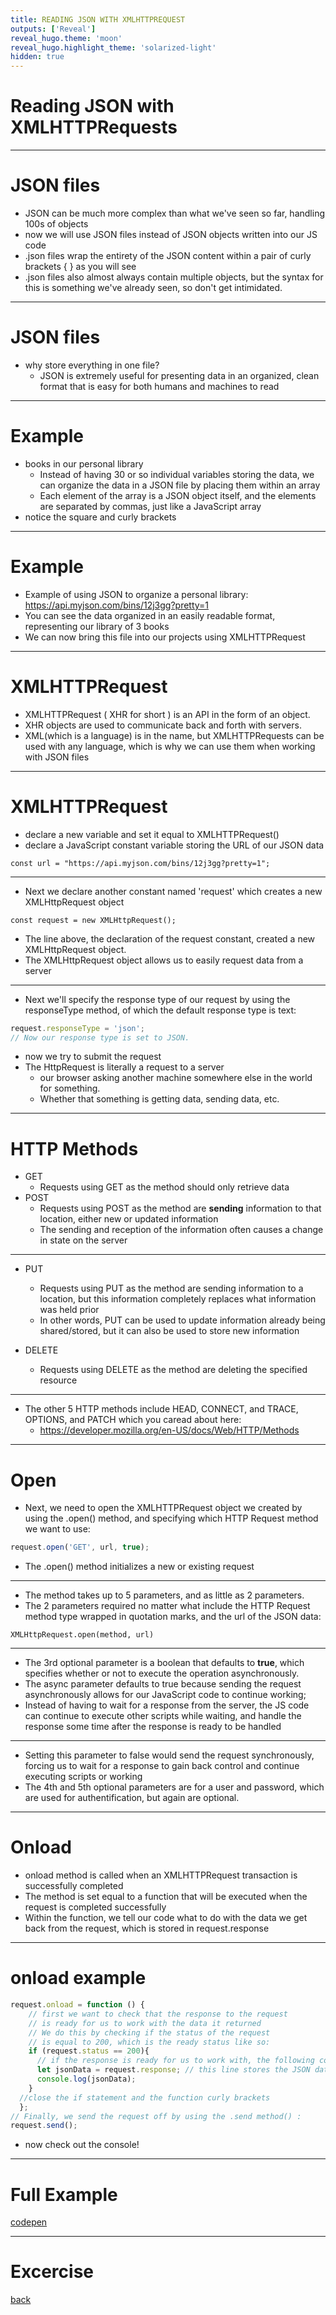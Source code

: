 ```yaml
---
title: READING JSON WITH XMLHTTPREQUEST
outputs: ['Reveal']
reveal_hugo.theme: 'moon'
reveal_hugo.highlight_theme: 'solarized-light'
hidden: true
---
```


# Reading JSON with XMLHTTPRequests 

---

# JSON files 

* JSON can be much more complex than what we've seen so far, handling 100s of objects
* now we will use JSON files instead of JSON objects written into our JS code 
* .json files wrap the entirety of the JSON content within a pair of curly brackets { } as you will see
* .json files also almost always contain multiple objects, but the syntax for this is something we've already seen, so don't get intimidated.
  
---

# JSON files 

* why store everything in one file? 
  * JSON is extremely useful for presenting data in an organized, clean format that is easy for both humans and machines to read
  
---
# Example 

* books in our personal library 
  * Instead of having 30 or so individual variables storing the data, we can organize the data in a JSON file by placing them within an array
  *  Each element of the array is a JSON object itself, and the elements are separated by commas, just like a JavaScript array
* notice the square and curly brackets 
  
---

# Example 

* Example of using JSON to organize a personal library: https://api.myjson.com/bins/12j3gg?pretty=1
* You can see the data organized in an easily readable format, representing our library of 3 books
* We can now bring this file into our projects using XMLHTTPRequest

---

# XMLHTTPRequest

* XMLHTTPRequest ( XHR for short ) is an API in the form of an object.
* XHR objects are used to communicate back and forth with servers. 
* XML(which is a language) is in the name, but XMLHTTPRequests can be used with any language, which is why we can use them when working with JSON files
  
--- 

# XMLHTTPRequest

* declare a new variable and set it equal to XMLHTTPRequest()  
* declare a JavaScript constant variable storing the URL of our JSON data 

```  
const url = "https://api.myjson.com/bins/12j3gg?pretty=1";
```
---

* Next we declare another constant named 'request' which creates a new XMLHttpRequest object

```
const request = new XMLHttpRequest();
```

* The line above, the declaration of the request constant, created a new XMLHttpRequest object.
* The XMLHttpRequest object allows us to easily request data from a server
    
---

* Next we'll specify the response type of our request by using the responseType method, of which the default response type is text:

```js
request.responseType = 'json';
// Now our response type is set to JSON.
```

* now we try to submit the request
* The HttpRequest is literally a request to a server
  * our browser asking another machine somewhere else in the world for something.
  * Whether that something is getting data, sending data, etc. 

---

# HTTP Methods 

*  GET
   *  Requests using GET as the method should only retrieve data 
* POST 
  * Requests using POST as the method are **sending** information to that location, either new or updated information
  * The sending and reception of the information often causes a change in state on the server
    
--- 

* PUT
  * Requests using PUT as the method are sending information to a location, but this information completely replaces what information was held prior
  * In other words, PUT can be used to update information already being shared/stored, but it can also be used to store new information

* DELETE
  * Requests using DELETE as the method are deleting the specified resource


---

* The other 5 HTTP methods include HEAD, CONNECT, and TRACE, OPTIONS, and PATCH which you caread about here: 
  * https://developer.mozilla.org/en-US/docs/Web/HTTP/Methods
      

---
# Open 

* Next, we need to open the XMLHTTPRequest object we created by using the .open() method, and specifying which HTTP Request method we want to use:

```js
request.open('GET', url, true);
```

* The .open() method initializes a new or existing request
   
---

* The method takes up to 5 parameters, and as little as 2 parameters.
* The 2 parameters required no matter what include the HTTP Request method type wrapped in quotation marks, and the url of the JSON data:

```   
XMLHttpRequest.open(method, url)
```

---

* The 3rd optional parameter is a boolean that defaults to **true**, which specifies whether or not to execute the operation asynchronously. 
* The async parameter defaults to true because sending the request asynchronously allows for our JavaScript code to continue working;
* Instead of having to wait for a response from the server, the JS code can continue to execute other scripts while waiting, and handle the response some time after the response is ready to be handled

---

* Setting this parameter to false would send the request synchronously, forcing us to wait for a response to gain back control and continue executing scripts or working
* The 4th and 5th optional parameters are for a user and password, which are used for authentification, but again are optional.
  
---

# Onload 

* onload method is called when an XMLHTTPRequest transaction is successfully completed
* The method is set equal to a function that will be executed when the request is completed successfully
* Within the function, we tell our code what to do with the data we get back from the request, which is stored in request.response

---
# onload example

```js
request.onload = function () {
    // first we want to check that the response to the request 
    // is ready for us to work with the data it returned
    // We do this by checking if the status of the request 
    // is equal to 200, which is the ready status like so:
    if (request.status == 200){
      // if the response is ready for us to work with, the following code will execute:
      let jsonData = request.response; // this line stores the JSON data from the response to local variable
      console.log(jsonData);
    }
  //close the if statement and the function curly brackets
  };
// Finally, we send the request off by using the .send method() : 
request.send();
```

* now check out the console! 
  
---

# Full Example

[codepen](https://codepen.io/lsuddem/pen/zVajgB?editors=0010)

---

# Excercise 

[back](..)